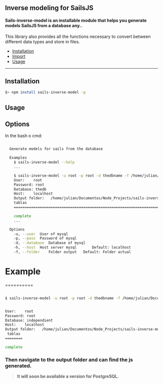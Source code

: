 
Inverse modeling for SailsJS
-------------

#### Sails-inverse-model is an installable module that helps you generate models SailsJS from a database any.. ####

This library also provides all the functions necessary to convert between different data types and store in files.

* [Installation](#installation)
* [Import](#import)
* [Usage](#usage)

------

## Installation ##

```bash
$> npm install sails-inverse-model -g
```

## __Usage__ ##

## Options ##

In the bash o cmd:

```bash

  Generate models for sails from the database

  Examples
    $ sails-inverse-model --help
    ...

    $ sails-inverse-model -u root -p root -d thedbname -f /home/julian/Documentos/sails/sails-inverse-model/test/api
    User:	 root
    Password: root
    Database: thedb
    Host:	 localhost
    Output folder:	 /home/julian/Documentos/Node_Projects/sails-inverse-model/test/api
    tablas
    ===============================================================================================

    complete
    ...

  Options
    -u, --user  User of mysql
    -p, --pass  Password of mysql
    -d, --database	Database of mysql
    -h, --host	Host server mysql		Default: localhost
    -f, --folder	Folder output	Default: Folder actual

```

# Example ##
==========
```bash

$ sails-inverse-model -u root -p root -d thedbname -f /home/julian/Documentos/Node_Projects/sails-inverse-model/test/api


User:	 root
Password: root
Database: independient
Host:	 localhost
Output folder:	 /home/julian/Documentos/Node_Projects/sails-inverse-model/test/api
 tablas
========

complete
```

### Then navigate to the output folder and can find the js generated.

> __It will soon be available a version for PostgreSQL.__
